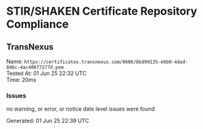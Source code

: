 # STIR/SHAKEN Certificate Repository Compliance

## TransNexus

Name: `https://certificates.transnexus.com/860K/8bd99135-e6b0-4dad-846c-4ac40877277d.pem`\
Tested At: 01 Jun 25 22:32 UTC\
Time: 20ms

### Issues

no warning, or error, or notice date level issues were found

Generated: 01 Jun 25 22:39 UTC